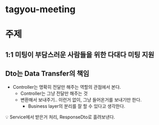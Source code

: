 # tagyou-meeting

# 주제

## 1:1 미팅이 부담스러운 사람들을 위한 다대다 미팅 지원

## Dto는 Data Transfer의 책임

- Controller는 명확히 전달만 해주는 역할의 관점에서 본다.
    - Controller는 그냥 전달만 해주는 것
    - 변환해서 보내주기.. 이런거 없이, 그냥 들어온거를 보내기만 한다.
        - Business layer의 분리를 잘 할 수 있다고 생각한다.

<aside>
💡 Service에서 받은거 처리, ResponseDto로 흘려보낸다.

</aside>
